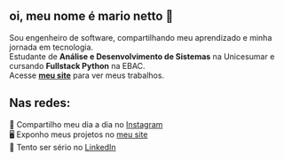 ## oi, meu nome é mario netto 🥷

Sou engenheiro de software, compartilhando meu aprendizado e minha jornada em tecnologia.  
Estudante de **Análise e Desenvolvimento de Sistemas** na Unicesumar e cursando **Fullstack Python** na EBAC.  
Acesse **[meu site](https://www.marionetto.me)** para ver meus trabalhos.

## Nas redes:

📸 Compartilho meu dia a dia no [Instagram](https://www.instagram.com/nettoprod)  
🖥️ Exponho meus projetos no [meu site](https://www.marionetto.me)  
🔗 Tento ser sério no [LinkedIn](https://www.linkedin.com/in/marionettojr/)  

<!-- ![Anurag's GitHub stats](https://github-readme-stats.vercel.app/api?username=mario-netto&hide=contribs,prs&theme=ocean_dark) -->  
<!-- ![Top Langs](https://github-readme-stats.vercel.app/api/top-langs/?username=mario-netto&layout=compact&theme=material-palenight) -->
